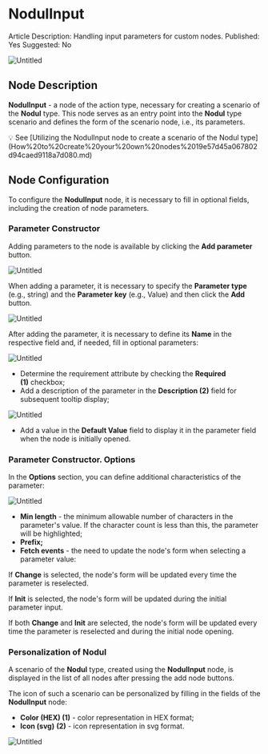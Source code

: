# NodulInput

Article Description: Handling input parameters for custom nodes.
Published: Yes
Suggested: No

![Untitled](NodulInput%2019157d45a067802ebafbfb12b8dec082/Untitled.png)

## **Node Description**

**NodulInput** - a node of the action type, necessary for creating a scenario of the **Nodul** type. This node serves as an entry point into the **Nodul** type scenario and defines the form of the scenario node, i.e., its parameters.

<aside>
💡 See [Utilizing the NodulInput node to create a scenario of the Nodul type](How%20to%20create%20your%20own%20nodes%2019e57d45a067802d94caed9118a7d080.md)

</aside>

## **Node Configuration**

To configure the **NodulInput** node, it is necessary to fill in optional fields, including the creation of node parameters.

### Parameter Constructor

Adding parameters to the node is available by clicking the **Add parameter** button.

![Untitled](NodulInput%2019157d45a067802ebafbfb12b8dec082/Untitled%201.png)

When adding a parameter, it is necessary to specify the **Parameter type** (e.g., string) and the **Parameter key** (e.g., Value) and then click the **Add** button.

![Untitled](NodulInput%2019157d45a067802ebafbfb12b8dec082/Untitled%202.png)

After adding the parameter, it is necessary to define its **Name** in the respective field and, if needed, fill in optional parameters:

![Untitled](NodulInput%2019157d45a067802ebafbfb12b8dec082/Untitled%203.png)

- Determine the requirement attribute by checking the **Required (1)** checkbox;
- Add a description of the parameter in the **Description (2)** field for subsequent tooltip display;

![Untitled](NodulInput%2019157d45a067802ebafbfb12b8dec082/Untitled%204.png)

- Add a value in the **Default Value** field to display it in the parameter field when the node is initially opened.

### Parameter Constructor. Options

In the **Options** section, you can define additional characteristics of the parameter:

![Untitled](NodulInput%2019157d45a067802ebafbfb12b8dec082/Untitled%205.png)

- **Min length** - the minimum allowable number of characters in the parameter's value. If the character count is less than this, the parameter will be highlighted;
- **Prefix;**
- **Fetch events** - the need to update the node's form when selecting a parameter value:

If **Change** is selected, the node's form will be updated every time the parameter is reselected.

If **Init** is selected, the node's form will be updated during the initial parameter input.

If both **Change** and **Init** are selected, the node's form will be updated every time the parameter is reselected and during the initial node opening.

### Personalization of Nodul

A scenario of the **Nodul** type, created using the **NodulInput** node, is displayed in the list of all nodes after pressing the add node buttons.

The icon of such a scenario can be personalized by filling in the fields of the **NodulInput** node:

- **Color (HEX) (1)** - color representation in HEX format;
- **Icon (svg)** **(2)** - icon representation in svg format.

![Untitled](NodulInput%2019157d45a067802ebafbfb12b8dec082/Untitled%206.png)